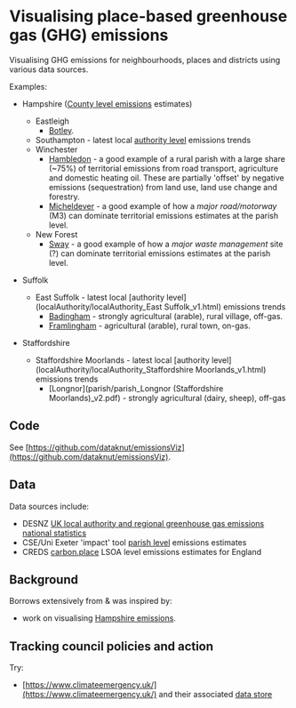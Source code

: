 # Visualising place-based greenhouse gas (GHG) emissions

Visualising GHG emissions for neighbourhoods, places and districts using various data sources.

Examples:

 * Hampshire ([County level emissions](https://dataknut.github.io/hampshire-ghg-emissions/) estimates)
   * Eastleigh
      * [Botley](parish/parish_Botley_v2.pdf).
    * Southampton - latest local [authority level](localAuthority/localAuthority_Southampton_v1.html) emissions trends
    * Winchester
      * [Hambledon](parish/parish_Hambledon%20(Winchester)_v2.pdf) - a good example of a rural parish with a large share (~75%) of territorial emissions from road transport, agriculture and domestic heating oil. These are partially 'offset' by negative emissions (sequestration) from land use, land use change and forestry.
      * [Micheldever](parish/parish_Micheldever_v2.pdf) - a good example of how a _major road/motorway_ (M3) can dominate territorial emissions estimates at the parish level.
   * New Forest
      * [Sway](parish/parish_Sway_v2.pdf) - a good example of how a _major waste management_ site (?) can dominate territorial emissions estimates at the parish level.

 * Suffolk
   * East Suffolk - latest local [authority level](localAuthority/localAuthority_East Suffolk_v1.html) emissions trends
      * [Badingham](parish/parish_Badingham_v2.pdf) - strongly agricultural (arable), rural village, off-gas.
      * [Framlingham](parish/parish_Framlingham_v2.pdf) - agricultural (arable), rural town, on-gas.
 * Staffordshire
   * Staffordshire Moorlands - latest local [authority level](localAuthority/localAuthority_Staffordshire Moorlands_v1.html) emissions trends
      * [Longnor](parish/parish_Longnor (Staffordshire Moorlands)_v2.pdf) - strongly agricultural (dairy, sheep), off-gas

## Code

See [https://github.com/dataknut/emissionsViz](https://github.com/dataknut/emissionsViz).

## Data

Data sources include:

 * DESNZ [UK local authority and regional greenhouse gas emissions national statistics](https://www.gov.uk/government/collections/uk-local-authority-and-regional-greenhouse-gas-emissions-national-statistics)
 * CSE/Uni Exeter 'impact' tool [parish level](https://impact-tool.org.uk/download) emissions estimates
 * CREDS [carbon.place](https://www.carbon.place/data/) LSOA level emissions estimates for England


## Background

Borrows extensively from & was inspired by:

 * work on visualising [Hampshire emissions](https://hcc-ccecf-datagroup.github.io/hampshire-ghg-emissions/).
 
## Tracking council policies and action

Try:

  * [https://www.climateemergency.uk/](https://www.climateemergency.uk/) and their associated [data store](https://data.climateemergency.uk/)
